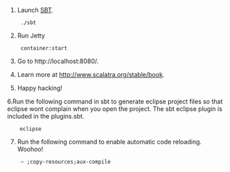 1. Launch [SBT](http://code.google.com/p/simple-build-tool).

        ./sbt
		
2. Run Jetty

        container:start

3. Go to http://localhost:8080/.

4. Learn more at http://www.scalatra.org/stable/book.

5. Happy hacking!

6.Run the following command in sbt to generate eclipse project files so that eclipse wont complain when you open the project. The sbt eclipse plugin is included in the plugins.sbt.

		eclipse

7. Run the following command to enable automatic code reloading. Woohoo!

		~ ;copy-resources;aux-compile